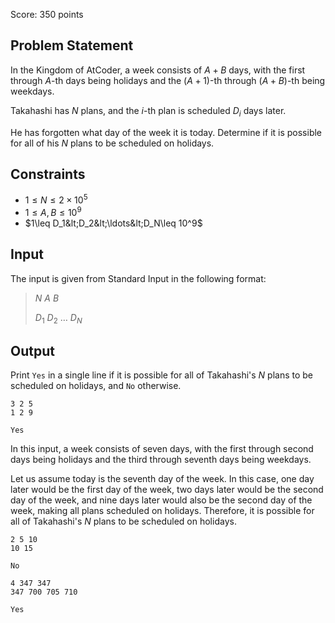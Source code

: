 Score: $350$ points

## Problem Statement

In the Kingdom of AtCoder, a week consists of $A+B$ days, with the first through $A$-th days being holidays and the $(A+1)$-th through $(A+B)$-th being weekdays.

Takahashi has $N$ plans, and the $i$-th plan is scheduled $D_i$ days later.

He has forgotten what day of the week it is today. Determine if it is possible for all of his $N$ plans to be scheduled on holidays.

## Constraints

- $1\leq N\leq 2\times 10^5$
- $1\leq A,B\leq 10^9$
- $1\leq D_1&lt;D_2&lt;\ldots&lt;D_N\leq 10^9$

## Input

The input is given from Standard Input in the following format:

> $N$ $A$ $B$
> 
> $D_1$ $D_2$ $\ldots$ $D_N$

## Output

Print `Yes` in a single line if it is possible for all of Takahashi's $N$ plans to be scheduled on holidays, and `No` otherwise.

```input1
3 2 5
1 2 9
```

```output1
Yes
```

In this input, a week consists of seven days, with the first through second days being holidays and the third through seventh days being weekdays.

Let us assume today is the seventh day of the week. In this case, one day later would be the first day of the week, two days later would be the second day of the week, and nine days later would also be the second day of the week, making all plans scheduled on holidays. Therefore, it is possible for all of Takahashi's $N$ plans to be scheduled on holidays.

```input2
2 5 10
10 15
```

```output2
No
```

```input3
4 347 347
347 700 705 710
```

```output3
Yes
```